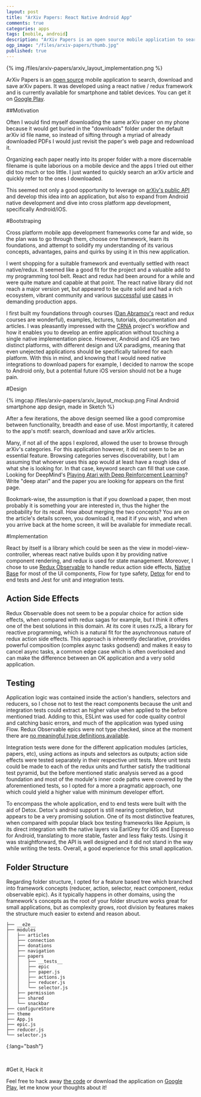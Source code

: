 ```yaml
---
layout: post
title: "ArXiv Papers: React Native Android App"
comments: true
categories: apps
tags: [mobile, android]
description: "ArXiv Papers is an open source mobile application to search, download and save arXiv papers. Developed using react native / redux and avalaible for Android"
ogp_image: "/files/arxiv-papers/thumb.jpg"
published: true
---
```


{% img /files/arxiv-papers/arxiv_layout_implementation.png %} 

ArXiv Papers is an [open source](https://github.com/lopespm/arxiv-papers-mobile) mobile application to search, download and save arXiv papers. It was developed using a react native / redux framework and is currently available for smartphone and tablet devices. You can get it on [Google Play](https://play.google.com/store/apps/details?id=com.rockbyte.arxiv).

<!--more-->

##Motivation

Often I would find myself downloading the same arXiv paper on my phone because it would get buried in the "downloads" folder under the default arXiv id file name, so instead of sifting through a myriad of already downloaded PDFs I would just revisit the paper's web page and redownload it.

Organizing each paper neatly into its proper folder with a more discernable filename is quite laborious on a mobile device and the apps I tried out either did too much or too little. I just wanted to quickly search an arXiv article and quickly refer to the ones I downloaded.

This seemed not only a good opportunity to leverage on [arXiv's public API](https://arxiv.org/help/api/index) and develop this idea into an application, but also to expand from Android native development and dive into cross platform app development, specifically Android/iOS.


#Bootstraping

Cross platform mobile app development frameworks come far and wide, so the plan was to go through them, choose one framework, learn its foundations, and attempt to solidify my understanding of its various concepts, advantages, pains and quirks by using it in this new application.

I went shopping for a suitable framework and eventually settled with react native/redux. It seemed like a good fit for the project and a valuable add to my programming tool belt. React and redux had been around for a while and were quite mature and capable at that point. The react native library did not reach a major version yet, but appeared to be quite solid and had a rich ecosystem, vibrant community and various [successful](https://code.facebook.com/posts/1189117404435352/react-native-for-android-how-we-built-the-first-cross-platform-react-native-app/) [use](https://developers.soundcloud.com/blog/react-native-at-soundcloud) [cases](https://www.youtube.com/watch?v=8qCociUB6aQ) in demanding production apps.

I first built my foundations through courses ([Dan Abramov's](https://egghead.io/instructors/dan-abramov) react and redux courses are wonderful), examples, lectures, tutorials, documentation and articles. I was pleasantly impressed with the [CRNA](https://github.com/react-community/create-react-native-app) project's workflow and how it enables you to develop an entire application without touching a single native implementation piece. However, Android and iOS are two distinct platforms, with different design and UX paradigms, meaning that even unejected applications should be specifically tailored for each platform. With this in mind, and knowing that I would need native integrations to download papers for example, I decided to narrow the scope to Android only, but a potential future iOS version should not be a huge pain.

#Design

{% imgcap /files/arxiv-papers/arxiv_layout_mockup.png Final Android smartphone app design, made in Sketch %}

After a few iterations, the above design seemed like a good compromise between functionality, breadth and ease of use. Most importantly, it catered to the app's motif: search, download and save arXiv articles. 

Many, if not all of the apps I explored, allowed the user to browse through arXiv's categories. For this application however, it did not seem to be an essential feature. Browsing categories serves discoverability, but I am assuming that whoever uses this app would at least have a rough idea of what she is looking for. In that case, keyword search can fill that use case. Looking for DeepMind's [Playing Atari with Deep Reinforcement Learning](https://arxiv.org/pdf/1312.5602.pdf)? Write "deep atari" and the paper you are looking for appears on the first page.

Bookmark-wise, the assumption is that if you download a paper, then most probably it is something your are interested in, thus the higher the probability for its recall. How about merging the two concepts? You are on the article's details screen, you download it, read it if you wish, and when you arrive back at the home screen, it will be available for immediate recall.

#Implementation

React by itself is a library which could be seen as the view in model-view-controller, whereas react native builds upon it by providing native component rendering, and redux is used for state management. Moreover, I chose to use [Redux Observable](https://redux-observable.js.org/) to handle redux action side effects, [Native Base](https://nativebase.io/) for most of the UI components, Flow for type safety, [Detox](https://github.com/wix/detox) for end to end tests and Jest for unit and integration tests.

## Action Side Effects

Redux Observable does not seem to be a popular choice for action side effects, when compared with redux sagas for example, but I think it offers one of the best solutions in this domain. At its core it uses rxJS, a library for reactive programming, which is a natural fit for the asynchronous nature of redux action side effects. This approach is inherently declarative, provides powerful composition (complex async tasks godsend) and makes it easy to cancel async tasks, a common edge case which is often overlooked and can make the difference between an OK application and a very solid application. 

## Testing

Application logic was contained inside the action's handlers, selectors and reducers, so I chose not to test the react components because the unit and integration tests could extract an higher value when applied to the before mentioned triad. Adding to this, ESLint was used for code quality control and catching basic errors, and much of the application was typed using Flow. Redux Observable epics were not type checked, since at the moment there are [no meaningful type definitions available](https://github.com/redux-observable/redux-observable/issues/258).

Integration tests were done for the different application modules (articles, papers, etc), using actions as inputs and selectors as outputs; action side effects were tested separately in their respective unit tests. More unit tests could be made to each of the redux units and further satisfy the traditional test pyramid, but the before mentioned static analysis served as a good foundation and most of the module's inner code paths were covered by the aforementioned tests, so I opted for a more a pragmatic approach, one which could yield a higher value with minimum developer effort.

To encompass the whole application, end to end tests were built with the aid of Detox. Detox's android support is still nearing completion, but appears to be a very promising solution. One of its most distinctive features, when compared with popular black box testing frameworks like Appium, is its direct integration with the native layers via EarlGrey for iOS and Espresso for Android, translating to more stable, faster and less flaky tests. Using it was straightforward, the API is well designed and it did not stand in the way while writing the tests. Overall, a good experience for this small application.

## Folder Structure

Regarding folder structure, I opted for a feature based tree which branched into framework concepts (reducer, action, selector, react component, redux observable epic). As it typically happens in other domains, using the framework's concepts as the root of your folder structure works great for small applications, but as complexity grows, root division by features makes the structure much easier to extend and reason about.

~~~
├── __e2e__
├── modules
│   ├── articles
│   ├── connection
│   ├── donations
│   ├── navigation
│   ├── papers
│   │   ├── __tests__
│   │   ├── epic
│   │   ├── paper.js
│   │   ├── actions.js
│   │   ├── reducer.js
│   │   └── selector.js
│   ├── permission
│   ├── shared
│   └── snackbar
├── configureStore
├── theme
├── App.js
├── epic.js
├── reducer.js
└── selector.js
~~~
{:lang="bash"}

<br/>

#Get it, Hack it

Feel free to hack away [the code](https://github.com/lopespm/arxiv-papers-mobile) or download the application on [Google Play](https://play.google.com/store/apps/details?id=com.rockbyte.arxiv), let me know your thoughts about it!
